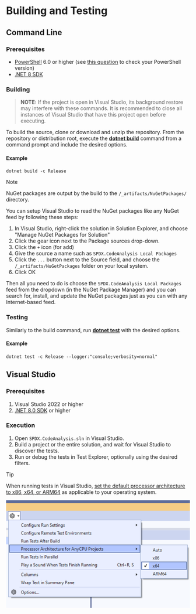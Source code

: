 # Building and Testing

## Command Line

### Prerequisites

- [PowerShell](https://docs.microsoft.com/en-us/powershell/scripting/install/installing-powershell) 6.0 or higher (see [this question](http://stackoverflow.com/questions/1825585/determine-installed-powershell-version) to check your PowerShell version)
- [.NET 8 SDK](https://dotnet.microsoft.com/en-us/download/dotnet/8.0)

### Building

> **NOTE:** If the project is open in Visual Studio, its background restore may interfere with these commands. It is recommended to close all instances of Visual Studio that have this project open before executing.

To build the source, clone or download and unzip the repository. From the repository or distribution root, execute the [**dotnet build**](https://learn.microsoft.com/en-us/dotnet/core/tools/dotnet-build) command from a command prompt and include the desired options.

#### Example
```console
dotnet build -c Release
```

> [!NOTE]
> NuGet packages are output by the build to the `/_artifacts/NuGetPackages/` directory.

You can setup Visual Studio to read the NuGet packages like any NuGet feed by following these steps:

1. In Visual Studio, right-click the solution in Solution Explorer, and choose "Manage NuGet Packages for Solution"
2. Click the gear icon next to the Package sources drop-down.
3. Click the `+` icon (for add)
4. Give the source a name such as `SPDX.CodeAnalysis Local Packages`
5. Click the `...` button next to the Source field, and choose the `/_artifacts/NuGetPackages` folder on your local system.
6. Click OK

Then all you need to do is choose the `SPDX.CodeAnalysis Local Packages` feed from the dropdown (in the NuGet Package Manager) and you can search for, install, and update the NuGet packages just as you can with any Internet-based feed.

### Testing

Similarly to the build command, run [**dotnet test**](https://learn.microsoft.com/en-us/dotnet/core/tools/dotnet-build) with the desired options.

#### Example
```console
dotnet test -c Release --logger:"console;verbosity=normal"
```

## Visual Studio

### Prerequisites

1. Visual Studio 2022 or higher
2. [.NET 8.0 SDK](https://dotnet.microsoft.com/download/visual-studio-sdks) or higher

### Execution

1. Open `SPDX.CodeAnalysis.sln` in Visual Studio.
2. Build a project or the entire solution, and wait for Visual Studio to discover the tests.
3. Run or debug the tests in Test Explorer, optionally using the desired filters.

> [!TIP]
> When running tests in Visual Studio, [set the default processor architecture to x86, x64, or ARM64](https://stackoverflow.com/a/45946727) as applicable to your operating system.
>
> ![Test Explorer Architecture Settings](images/vs-test-architecture.png)
